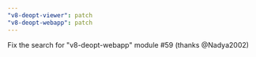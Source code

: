 ```yaml
---
"v8-deopt-viewer": patch
"v8-deopt-webapp": patch
---
```


Fix the search for "v8-deopt-webapp" module #59 (thanks @Nadya2002)
